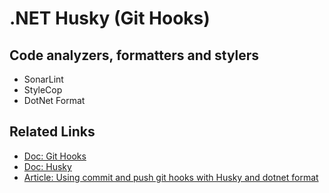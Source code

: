 # .NET Husky (Git Hooks)

## Code analyzers, formatters and stylers
- SonarLint
- StyleCop
- DotNet Format

## Related Links
- [Doc: Git Hooks](https://git-scm.com/docs/githooks)
- [Doc: Husky](https://typicode.github.io/husky)
- [Article: Using commit and push git hooks with Husky and dotnet format](https://www.blogdoft.com.br/2021/11/01/utilizando-git-hooks-de-commit-e-push-com-husky-e-dotnet-format)
